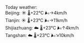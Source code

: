Today weather:  
Beijing: ☀️   🌡️+22°C 🌬️→4km/h  
Tianjin: ☀️   🌡️+23°C 🌬️→11km/h  
Shijiazhuang: ☁️   🌡️+23°C 🌬️↑4km/h  
Tangshan: ☁️   🌡️+23°C 🌬️↘10km/h  
